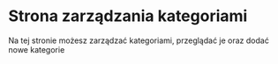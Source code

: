 # Strona zarządzania kategoriami

Na tej stronie możesz zarządzać kategoriami, przeglądać je oraz dodać nowe kategorie
